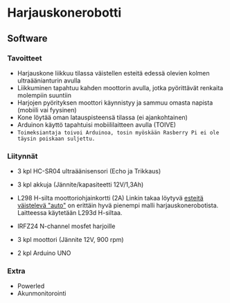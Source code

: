 # Harjauskonerobotti

## Software
### Tavoitteet
- Harjauskone liikkuu tilassa väistellen esteitä edessä olevien kolmen ultraäänianturin avulla
- Liikkuminen tapahtuu kahden moottorin avulla, jotka pyörittävät renkaita molempiin suuntiin
- Harjojen pyörityksen moottori käynnistyy ja sammuu omasta napista (mobiili vai fyysinen)
- Kone löytää oman latauspisteensä tilassa (ei ajankohtainen)
- Arduinon käyttö tapahtuisi mobiililaitteen avulla (TOIVE)
- ```Toimeksiantaja toivoi Arduinoa, tosin myöskään Rasberry Pi ei ole täysin poiskaan suljettu.```

### Liitynnät
- 3 kpl HC-SR04 ultraäänisensori (Echo ja Trikkaus)
- 3 kpl akkuja (Jännite/kapasiteetti 12V/1,3Ah)
- L298 H-silta moottoriohjainkortti (2A) Linkin takaa löytyvä [esteitä väistelevä "auto"](https://www.youtube.com/watch?v=1n_KjpMfVT0&t=178s&ab_channel=DIYBuilder) on erittäin hyvä pienempi malli harjauskonerobotista. Laitteessa käytetään L293d H-siltaa. 
- IRFZ24 N-channel mosfet harjoille

- 3 kpl moottori (Jännite 12V, 900 rpm)
- 2 kpl Arduino UNO

### Extra
- Powerled
- Akunmonitorointi

